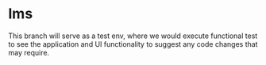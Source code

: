 # lms

This branch will serve as a test env, where we would execute functional test to see the application and UI functionality to suggest any code changes that may require.
